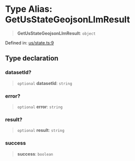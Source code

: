 # Type Alias: GetUsStateGeojsonLlmResult

> **GetUsStateGeojsonLlmResult**: `object`

Defined in: [us/state.ts:9](https://github.com/GeoDaCenter/openassistant/blob/2cb8f20a901f3385efeb40778248119c5e49db78/packages/osm/src/us/state.ts#L9)

## Type declaration

### datasetId?

> `optional` **datasetId**: `string`

### error?

> `optional` **error**: `string`

### result?

> `optional` **result**: `string`

### success

> **success**: `boolean`
